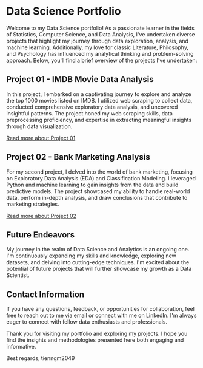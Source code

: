 # Data Science Portfolio

Welcome to my Data Science portfolio! As a passionate learner in the fields of Statistics, Computer Science, and Data Analysis, I've undertaken diverse projects that highlight my journey through data exploration, analysis, and machine learning. Additionally, my love for classic Literature, Philosophy, and Psychology has influenced my analytical thinking and problem-solving approach. Below, you'll find a brief overview of the projects I've undertaken:

## Project 01 - IMDB Movie Data Analysis

In this project, I embarked on a captivating journey to explore and analyze the top 1000 movies listed on IMDB. I utilized web scraping to collect data, conducted comprehensive exploratory data analysis, and uncovered insightful patterns. The project honed my web scraping skills, data preprocessing proficiency, and expertise in extracting meaningful insights through data visualization.

[Read more about Project 01](link_to_project_01_readme.md)

## Project 02 - Bank Marketing Analysis

For my second project, I delved into the world of bank marketing, focusing on Exploratory Data Analysis (EDA) and Classification Modeling. I leveraged Python and machine learning to gain insights from the data and build predictive models. The project showcased my ability to handle real-world data, perform in-depth analysis, and draw conclusions that contribute to marketing strategies.

[Read more about Project 02](link_to_project_02_readme.md)

## Future Endeavors

My journey in the realm of Data Science and Analytics is an ongoing one. I'm continuously expanding my skills and knowledge, exploring new datasets, and delving into cutting-edge techniques. I'm excited about the potential of future projects that will further showcase my growth as a Data Scientist.

## Contact Information

If you have any questions, feedback, or opportunities for collaboration, feel free to reach out to me via email or connect with me on LinkedIn. I'm always eager to connect with fellow data enthusiasts and professionals.

Thank you for visiting my portfolio and exploring my projects. I hope you find the insights and methodologies presented here both engaging and informative.

Best regards,
tienngm2049
